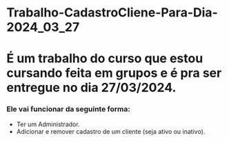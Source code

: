 # Trabalho-CadastroCliene-Para-Dia-2024_03_27

# É um trabalho do curso que estou cursando feita em grupos e é pra ser entregue no dia 27/03/2024. 

### Ele vai funcionar da seguinte forma:
- Ter um Administrador.
- Adicionar e remover cadastro de um cliente (seja ativo ou inativo).
